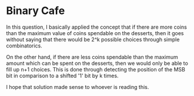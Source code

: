 # Binary Cafe

In this question, I basically applied the concept that if there are more coins than the maximum value of coins spendable on the desserts, then it goes without saying that there would be 2^k possible choices through simple combinatorics.

On the other hand, if there are less coins spendable than the maximum amount which can be spent on the desserts, then we would only be able to fill up n+1 choices. This is done through detecting the position of the MSB bit in comparison to a shifted '1' bit by k times. 


I hope that solution made sense to whoever is reading this.

